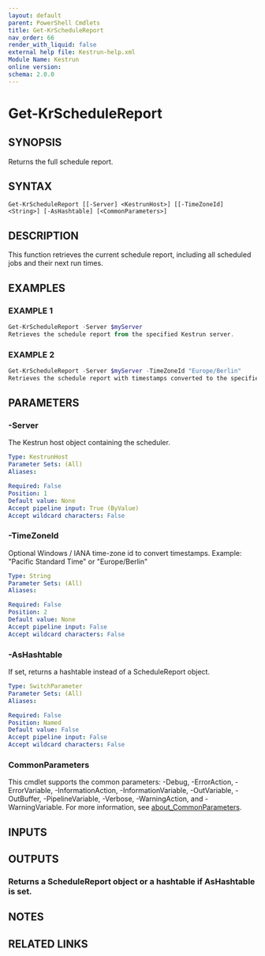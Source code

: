 ```yaml
---
layout: default
parent: PowerShell Cmdlets
title: Get-KrScheduleReport
nav_order: 66
render_with_liquid: false
external help file: Kestrun-help.xml
Module Name: Kestrun
online version:
schema: 2.0.0
---
```


# Get-KrScheduleReport

## SYNOPSIS
Returns the full schedule report.

## SYNTAX

```
Get-KrScheduleReport [[-Server] <KestrunHost>] [[-TimeZoneId] <String>] [-AsHashtable] [<CommonParameters>]
```

## DESCRIPTION
This function retrieves the current schedule report, including all scheduled jobs and their next run times.

## EXAMPLES

### EXAMPLE 1
```powershell
Get-KrScheduleReport -Server $myServer
Retrieves the schedule report from the specified Kestrun server.
```

### EXAMPLE 2
```powershell
Get-KrScheduleReport -Server $myServer -TimeZoneId "Europe/Berlin"
Retrieves the schedule report with timestamps converted to the specified time zone.
```

## PARAMETERS

### -Server
The Kestrun host object containing the scheduler.

```yaml
Type: KestrunHost
Parameter Sets: (All)
Aliases:

Required: False
Position: 1
Default value: None
Accept pipeline input: True (ByValue)
Accept wildcard characters: False
```

### -TimeZoneId
Optional Windows / IANA time-zone id to convert timestamps.
Example: "Pacific Standard Time"  or  "Europe/Berlin"

```yaml
Type: String
Parameter Sets: (All)
Aliases:

Required: False
Position: 2
Default value: None
Accept pipeline input: False
Accept wildcard characters: False
```

### -AsHashtable
If set, returns a hashtable instead of a ScheduleReport object.

```yaml
Type: SwitchParameter
Parameter Sets: (All)
Aliases:

Required: False
Position: Named
Default value: False
Accept pipeline input: False
Accept wildcard characters: False
```

### CommonParameters
This cmdlet supports the common parameters: -Debug, -ErrorAction, -ErrorVariable, -InformationAction, -InformationVariable, -OutVariable, -OutBuffer, -PipelineVariable, -Verbose, -WarningAction, and -WarningVariable. For more information, see [about_CommonParameters](http://go.microsoft.com/fwlink/?LinkID=113216).

## INPUTS

## OUTPUTS

### Returns a ScheduleReport object or a hashtable if AsHashtable is set.
## NOTES

## RELATED LINKS
